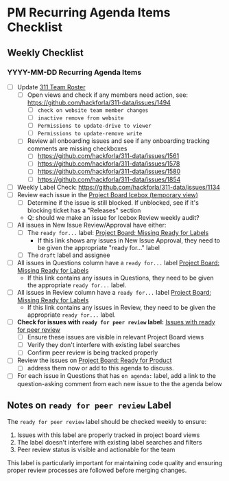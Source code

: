 # PM Recurring Agenda Items Checklist

## Weekly Checklist

### YYYY-MM-DD Recurring Agenda Items
- [ ] Update [311 Team Roster](https://docs.google.com/spreadsheets/d/1OsLDl7Ciwj7WjtzbgDz38g4kpOMNlUhdjlgzQxtQTvM/edit?gid=0#gid=0)
  - [ ] Open views and check if any members need action, see: https://github.com/hackforla/311-data/issues/1494
    - [ ] `check on website team member changes`
    - [ ] `inactive remove from website`
    - [ ] `Permissions to update-drive to viewer`
    - [ ] `Permissions to update-remove write`
   - [ ] Review all onboarding issues and see if any onboarding tracking comments are missing checkboxes
     - [ ] https://github.com/hackforla/311-data/issues/1561
     - [ ] https://github.com/hackforla/311-data/issues/1578
     - [ ] https://github.com/hackforla/311-data/issues/1580
     - [ ] https://github.com/hackforla/311-data/issues/1854
- [ ] Weekly Label Check: https://github.com/hackforla/311-data/issues/1134
- [ ] Review each issue in the [Project Board Icebox (temporary view)](https://github.com/orgs/hackforla/projects/63/views/1?filterQuery=status%3A%22Icebox+%28on+hold%29%22)
  - [ ] Determine if the issue is still blocked. If unblocked, see if it's blocking ticket has a "Releases" section
  - Q: should we make an issue for Icebox Review weekly audit?
- [ ] All issues in New Issue Review/Approval have either: 
    - [ ] The `ready for...` label:  [Project Board: Missing Ready for Labels](https://github.com/orgs/hackforla/projects/63/views/22)
      - If this link shows any issues in New Issue Approval, they need to be given the appropriate "ready for..." label
    - [ ] The `draft` label and assignee
- [ ] All issues in Questions column have a `ready for...` label [Project Board: Missing Ready for Labels](https://github.com/orgs/hackforla/projects/63/views/22)
  - If this link contains any issues in Questions, they need to be given the appropriate `ready for...` label.
- [ ] All issues in Review column have a `ready for...` label [Project Board: Missing Ready for Labels](https://github.com/orgs/hackforla/projects/63/views/22)
  - If this link contains any issues in Review, they need to be given the appropriate `ready for...` label.
- [ ] **Check for issues with `ready for peer review` label:** [Issues with ready for peer review](https://github.com/hackforla/311-data/issues?q=state%3Aopen%20label%3A%22ready%20for%20peer%20review%22)
  - [ ] Ensure these issues are visible in relevant Project Board views
  - [ ] Verify they don't interfere with existing label searches
  - [ ] Confirm peer review is being tracked properly
- [ ] Review the issues on [Project Board: Ready for Product](https://github.com/orgs/hackforla/projects/63/views/19)
  - [ ] address them now or add to this agenda to discuss. 
- [ ] For each issue in Questions that has `on agenda:` label, add a link to the question-asking comment from each new issue to the the agenda below

## Notes on `ready for peer review` Label

The `ready for peer review` label should be checked weekly to ensure:
1. Issues with this label are properly tracked in project board views
2. The label doesn't interfere with existing label searches and filters
3. Peer review status is visible and actionable for the team

This label is particularly important for maintaining code quality and ensuring proper review processes are followed before merging changes.